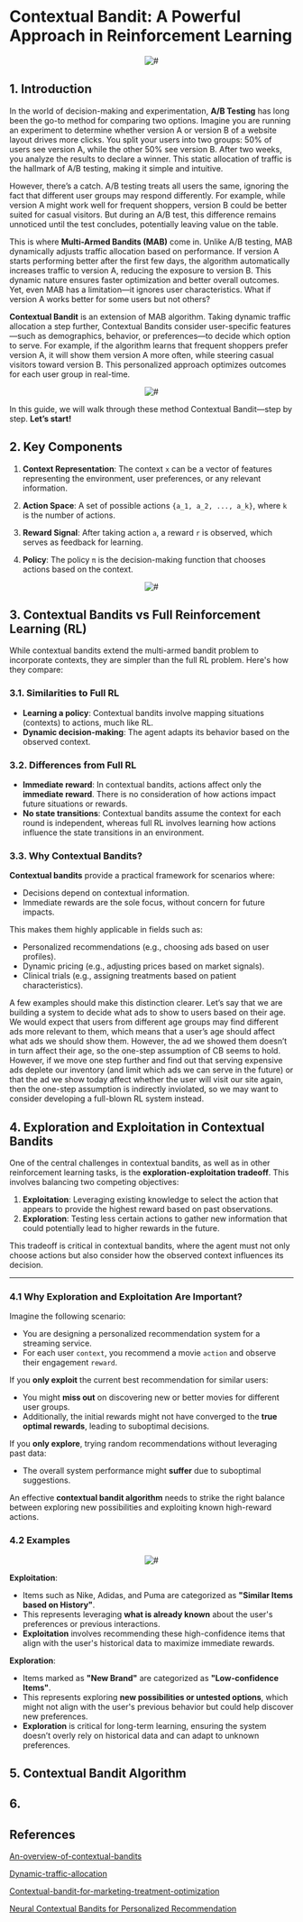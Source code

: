 # Contextual Bandit: A Powerful Approach in Reinforcement Learning

<div align="center">

![#](./images/1_FH4t-DcuKWfLYRWvd4JIjA.jpeg)

</div>

## 1. Introduction

In the world of decision-making and experimentation, **A/B Testing** has long been the go-to method for comparing two options. Imagine you are running an experiment to determine whether version A or version B of a website layout drives more clicks. You split your users into two groups: 50% of users see version A, while the other 50% see version B. After two weeks, you analyze the results to declare a winner. This static allocation of traffic is the hallmark of A/B testing, making it simple and intuitive.

However, there’s a catch. A/B testing treats all users the same, ignoring the fact that different user groups may respond differently. For example, while version A might work well for frequent shoppers, version B could be better suited for casual visitors. But during an A/B test, this difference remains unnoticed until the test concludes, potentially leaving value on the table.

This is where **Multi-Armed Bandits (MAB)** come in. Unlike A/B testing, MAB dynamically adjusts traffic allocation based on performance. If version A starts performing better after the first few days, the algorithm automatically increases traffic to version A, reducing the exposure to version B. This dynamic nature ensures faster optimization and better overall outcomes. Yet, even MAB has a limitation—it ignores user characteristics. What if version A works better for some users but not others?

**Contextual Bandit** is an extension of MAB algorithm. Taking dynamic traffic allocation a step further, Contextual Bandits consider user-specific features—such as demographics, behavior, or preferences—to decide which option to serve. For example, if the algorithm learns that frequent shoppers prefer version A, it will show them version A more often, while steering casual visitors toward version B. This personalized approach optimizes outcomes for each user group in real-time.

<div align="center">

![#](./images/Screenshot%202024-11-17%20160833.png)

</div>

In this guide, we will walk through these method Contextual Bandit—step by step. **Let’s start!**

## 2. Key Components

1. **Context Representation**:
   The context `x` can be a vector of features representing the environment, user preferences, or any relevant information.
   
2. **Action Space**:
   A set of possible actions `{a_1, a_2, ..., a_k}`, where `k` is the number of actions.

3. **Reward Signal**:
   After taking action `a`, a reward `r` is observed, which serves as feedback for learning.

4. **Policy**:
   The policy `π` is the decision-making function that chooses actions based on the context.

<div align="center">

![#](./images/download.jpeg)

</div>

## 3. Contextual Bandits vs Full Reinforcement Learning (RL)
While contextual bandits extend the multi-armed bandit problem to incorporate contexts, they are simpler than the full RL problem. Here's how they compare:

### 3.1. Similarities to Full RL
- **Learning a policy**: Contextual bandits involve mapping situations (contexts) to actions, much like RL.
- **Dynamic decision-making**: The agent adapts its behavior based on the observed context.

### 3.2. Differences from Full RL
- **Immediate reward**: In contextual bandits, actions affect only the **immediate reward**. There is no consideration of how actions impact future situations or rewards.
- **No state transitions**: Contextual bandits assume the context for each round is independent, whereas full RL involves learning how actions influence the state transitions in an environment.

### 3.3. Why Contextual Bandits?

**Contextual bandits** provide a practical framework for scenarios where:
- Decisions depend on contextual information.
- Immediate rewards are the sole focus, without concern for future impacts.

This makes them highly applicable in fields such as:
- Personalized recommendations (e.g., choosing ads based on user profiles).
- Dynamic pricing (e.g., adjusting prices based on market signals).
- Clinical trials (e.g., assigning treatments based on patient characteristics).

A few examples should make this distinction clearer. Let’s say that we are building a system to decide what ads to show to users based on their age. We would expect that users from different age groups may find different ads more relevant to them, which means that a user’s age should affect what ads we should show them. However, the ad we showed them doesn’t in turn affect their age, so the one-step assumption of CB seems to hold. However, if we move one step further and find out that serving expensive ads deplete our inventory (and limit which ads we can serve in the future) or that the ad we show today affect whether the user will visit our site again, then the one-step assumption is indirectly inviolated, so we may want to consider developing a full-blown RL system instead.


## 4. Exploration and Exploitation in Contextual Bandits
One of the central challenges in contextual bandits, as well as in other reinforcement learning tasks, is the **exploration-exploitation tradeoff**. This involves balancing two competing objectives:

1. **Exploitation**: Leveraging existing knowledge to select the action that appears to provide the highest reward based on past observations.
2. **Exploration**: Testing less certain actions to gather new information that could potentially lead to higher rewards in the future.

This tradeoff is critical in contextual bandits, where the agent must not only choose actions but also consider how the observed context influences its decision.

---

### 4.1 Why Exploration and Exploitation Are Important?

Imagine the following scenario:
- You are designing a personalized recommendation system for a streaming service.
- For each user `context`, you recommend a movie `action` and observe their engagement `reward`.

If you **only exploit** the current best recommendation for similar users:
- You might **miss out** on discovering new or better movies for different user groups.
- Additionally, the initial rewards might not have converged to the **true optimal rewards**, leading to suboptimal decisions.

If you **only explore**, trying random recommendations without leveraging past data:
- The overall system performance might **suffer** due to suboptimal suggestions.

An effective **contextual bandit algorithm** needs to strike the right balance between exploring new possibilities and exploiting known high-reward actions.

### 4.2 Examples

<div align="center">

![#](./images/Screenshot%202024-11-18%20002951.png)

</div>

**Exploitation**:
- Items such as Nike, Adidas, and Puma are categorized as **"Similar Items based on History"**.
- This represents leveraging **what is already known** about the user's preferences or previous interactions.
- **Exploitation** involves recommending these high-confidence items that align with the user's historical data to maximize immediate rewards.

**Exploration**:
- Items marked as **"New Brand"** are categorized as **"Low-confidence Items"**.
- This represents exploring **new possibilities or untested options**, which might not align with the user's previous behavior but could help discover new preferences.
- **Exploration** is critical for long-term learning, ensuring the system doesn’t overly rely on historical data and can adapt to unknown preferences.


## 5. Contextual Bandit Algorithm

## 6.

## References
[An-overview-of-contextual-bandits](https://towardsdatascience.com/an-overview-of-contextual-bandits-53ac3aa45034)  

[Dynamic-traffic-allocation](https://www.kameleoon.com/blog/dynamic-traffic-allocation)

[Contextual-bandit-for-marketing-treatment-optimization](https://www.aboutwayfair.com/careers/tech-blog/contextual-bandit-for-marketing-treatment-optimization)

[Neural Contextual Bandits for Personalized Recommendation](https://www.youtube.com/watch?v=uzD-hRuH0s0)

